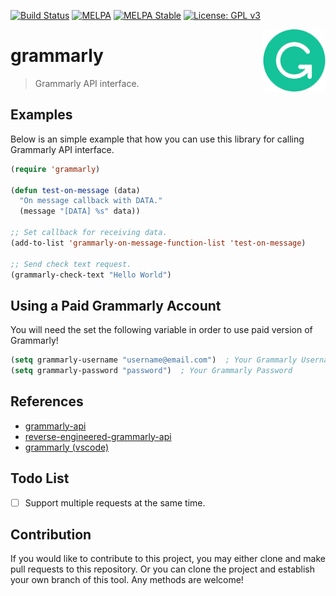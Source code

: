 [![Build Status](https://travis-ci.com/jcs-elpa/grammarly.svg?branch=master)](https://travis-ci.com/jcs-elpa/grammarly)
[![MELPA](https://melpa.org/packages/grammarly-badge.svg)](https://melpa.org/#/grammarly)
[![MELPA Stable](https://stable.melpa.org/packages/grammarly-badge.svg)](https://stable.melpa.org/#/grammarly)
[![License: GPL v3](https://img.shields.io/badge/License-GPL%20v3-blue.svg)](https://www.gnu.org/licenses/gpl-3.0)

<a href="https://app.grammarly.com/"><img align="right" src="./etc/logo.png" width="100" height="100"></a>

# grammarly
> Grammarly API interface.

## Examples

Below is an simple example that how you can use this library for calling
Grammarly API interface.

```el
(require 'grammarly)

(defun test-on-message (data)
  "On message callback with DATA."
  (message "[DATA] %s" data))

;; Set callback for receiving data.
(add-to-list 'grammarly-on-message-function-list 'test-on-message)

;; Send check text request.
(grammarly-check-text "Hello World")
```

## Using a Paid Grammarly Account

You will need the set the following variable in order to use paid version
of Grammarly!

```el
(setq grammarly-username "username@email.com")  ; Your Grammarly Username
(setq grammarly-password "password")  ; Your Grammarly Password
```

## References

* [grammarly-api](https://github.com/dexterleng/grammarly-api)
* [reverse-engineered-grammarly-api](https://github.com/c0nn3r/reverse-engineered-grammarly-api)
* [grammarly (vscode)](https://github.com/znck/grammarly)

## Todo List

- [ ] Support multiple requests at the same time.

## Contribution

If you would like to contribute to this project, you may either
clone and make pull requests to this repository. Or you can
clone the project and establish your own branch of this tool.
Any methods are welcome!
